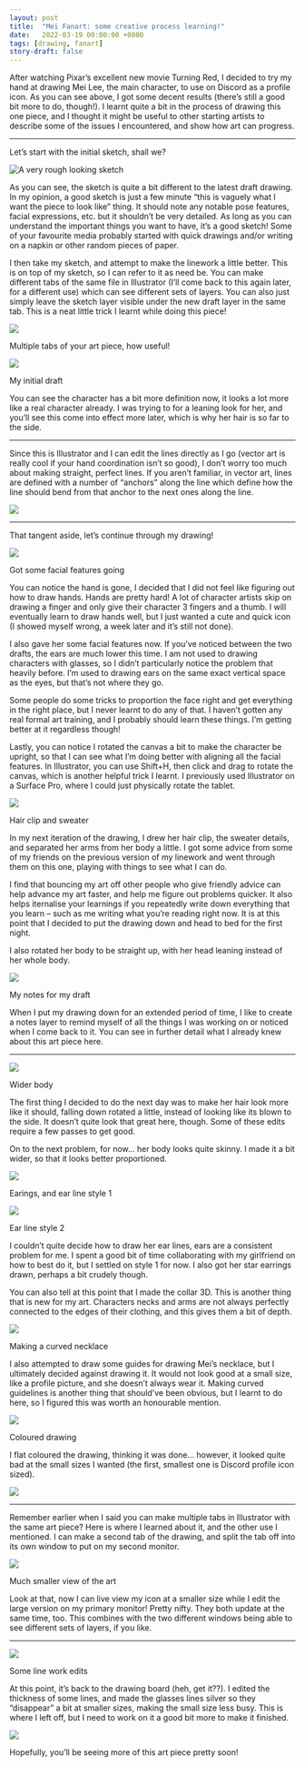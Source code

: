 ```yaml
---
layout: post
title:  "Mei Fanart: some creative process learning!"
date:   2022-03-19 00:00:00 +0800
tags: [drawing, fanart]
story-draft: false
---
```


After watching Pixar’s excellent new movie Turning Red, I decided to try my hand at drawing Mei Lee, the main character, to use on Discord as a profile icon. As you can see above, I got some decent results (there’s still a good bit more to do, though!). I learnt quite a bit in the process of drawing this one piece, and I thought it might be useful to other starting artists to describe some of the issues I encountered, and show how art can progress.

---

Let’s start with the initial sketch, shall we?

![A very rough looking sketch](https://cdn.anneimation.com/art/fanart/mei/01/2022-03-12/0.png)

As you can see, the sketch is quite a bit different to the latest draft drawing. In my opinion, a good sketch is just a few minute “this is vaguely what I want the piece to look like” thing. It should note any notable pose features, facial expressions, etc. but it shouldn’t be very detailed. As long as you can understand the important things you want to have, it’s a good sketch! Some of your favourite media probably started with quick drawings and/or writing on a napkin or other random pieces of paper.

I then take my sketch, and attempt to make the linework a little better. This is on top of my sketch, so I can refer to it as need be. You can make different tabs of the same file in Illustrator (I’ll come back to this again later, for a different use) which can see different sets of layers. You can also just simply leave the sketch layer visible under the new draft layer in the same tab. This is a neat little trick I learnt while doing this piece!

![](https://cdn.anneimation.com/art/fanart/mei/01/meta/multi-views.png)

Multiple tabs of your art piece, how useful!

![](https://cdn.anneimation.com/art/fanart/mei/01/2022-03-12/1.png)

My initial draft

You can see the character has a bit more definition now, it looks a lot more like a real character already. I was trying to for a leaning look for her, and you’ll see this come into effect more later, which is why her hair is so far to the side.

---

Since this is Illustrator and I can edit the lines directly as I go (vector art is really cool if your hand coordination isn’t so good), I don’t worry too much about making straight, perfect lines. If you aren’t familiar, in vector art, lines are defined with a number of “anchors” along the line which define how the line should bend from that anchor to the next ones along the line.

![](https://cdn.anneimation.com/art/fanart/mei/01/meta/anchors.png)

---

That tangent aside, let’s continue through my drawing!

![](https://cdn.anneimation.com/art/fanart/mei/01/2022-03-13/0.png)

Got some facial features going

You can notice the hand is gone, I decided that I did not feel like figuring out how to draw hands. Hands are pretty hard! A lot of character artists skip on drawing a finger and only give their character 3 fingers and a thumb. I will eventually learn to draw hands well, but I just wanted a cute and quick icon (I showed myself wrong, a week later and it’s still not done).

I also gave her some facial features now. If you’ve noticed between the two drafts, the ears are much lower this time. I am not used to drawing characters with glasses, so I didn’t particularly notice the problem that heavily before. I’m used to drawing ears on the same exact vertical space as the eyes, but that’s not where they go.

Some people do some tricks to proportion the face right and get everything in the right place, but I never learnt to do any of that. I haven’t gotten any real formal art training, and I probably should learn these things. I’m getting better at it regardless though!

Lastly, you can notice I rotated the canvas a bit to make the character be upright, so that I can see what I’m doing better with aligning all the facial features. In Illustrator, you can use Shift+H, then click and drag to rotate the canvas, which is another helpful trick I learnt. I previously used Illustrator on a Surface Pro, where I could just physically rotate the tablet.

![](https://cdn.anneimation.com/art/fanart/mei/01/2022-03-13/1.png)

Hair clip and sweater

In my next iteration of the drawing, I drew her hair clip, the sweater details, and separated her arms from her body a little. I got some advice from some of my friends on the previous version of my linework and went through them on this one, playing with things to see what I can do.

I find that bouncing my art off other people who give friendly advice can help advance my art faster, and help me figure out problems quicker. It also helps iternalise your learnings if you repeatedly write down everything that you learn – such as me writing what you’re reading right now. It is at this point that I decided to put the drawing down and head to bed for the first night.

I also rotated her body to be straight up, with her head leaning instead of her whole body.

![](https://cdn.anneimation.com/art/fanart/mei/01/2022-03-13/3.png)

My notes for my draft

When I put my drawing down for an extended period of time, I like to create a notes layer to remind myself of all the things I was working on or noticed when I come back to it. You can see in further detail what I already knew about this art piece here.

---

![](https://cdn.anneimation.com/art/fanart/mei/01/2022-03-13/7.png)

Wider body

The first thing I decided to do the next day was to make her hair look more like it should, falling down rotated a little, instead of looking like its blown to the side. It doesn’t quite look that great here, though. Some of these edits require a few passes to get good.

On to the next problem, for now… her body looks quite skinny. I made it a bit wider, so that it looks better proportioned.

![](https://cdn.anneimation.com/art/fanart/mei/01/2022-03-13/9.png)

Earings, and ear line style 1

![](https://cdn.anneimation.com/art/fanart/mei/01/2022-03-13/10.png)

Ear line style 2

I couldn’t quite decide how to draw her ear lines, ears are a consistent problem for me. I spent a good bit of time collaborating with my girlfriend on how to best do it, but I settled on style 1 for now. I also got her star earrings drawn, perhaps a bit crudely though.

You can also tell at this point that I made the collar 3D. This is another thing that is new for my art. Characters necks and arms are not always perfectly connected to the edges of their clothing, and this gives them a bit of depth.

![](https://cdn.anneimation.com/art/fanart/mei/01/2022-03-13/11.png)

Making a curved necklace

I also attempted to draw some guides for drawing Mei’s necklace, but I ultimately decided against drawing it. It would not look good at a small size, like a profile picture, and she doesn’t always wear it. Making curved guidelines is another thing that should’ve been obvious, but I learnt to do here, so I figured this was worth an honourable mention.

![](https://cdn.anneimation.com/art/fanart/mei/01/2022-03-13/12.png)

Coloured drawing

I flat coloured the drawing, thinking it was done… however, it looked quite bad at the small sizes I wanted (the first, smallest one is Discord profile icon sized).

![](https://cdn.anneimation.com/art/fanart/mei/01/2022-03-13/17.png)

---

Remember earlier when I said you can make multiple tabs in Illustrator with the same art piece? Here is where I learned about it, and the other use I mentioned. I can make a second tab of the drawing, and split the tab off into its own window to put on my second monitor.

![](https://cdn.anneimation.com/art/fanart/mei/01/2022-03-13/13.png)

Much smaller view of the art

Look at that, now I can live view my icon at a smaller size while I edit the large version on my primary monitor! Pretty nifty. They both update at the same time, too. This combines with the two different windows being able to see different sets of layers, if you like.

---

![](https://cdn.anneimation.com/art/fanart/mei/01/2022-03-13/16.png)

Some line work edits

At this point, it’s back to the drawing board (heh, get it??). I edited the thickness of some lines, and made the glasses lines silver so they “disappear” a bit at smaller sizes, making the small size less busy. This is where I left off, but I need to work on it a good bit more to make it finished.

![](https://cdn.anneimation.com/art/fanart/mei/01/2022-03-13/15.png)

Hopefully, you’ll be seeing more of this art piece pretty soon!